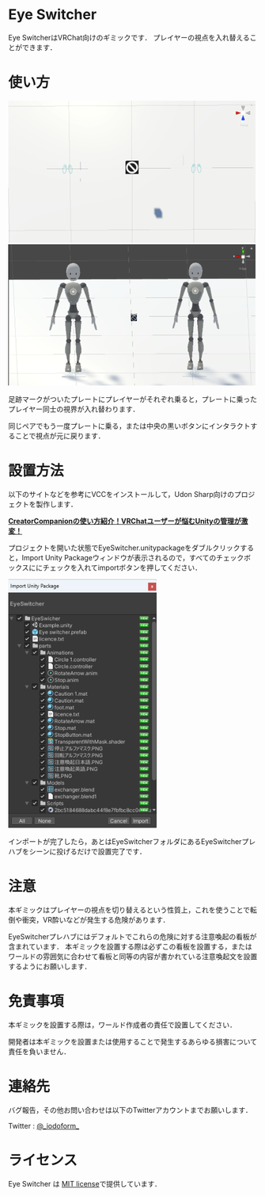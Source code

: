 # Eye Switcher

Eye SwitcherはVRChat向けのギミックです．
プレイヤーの視点を入れ替えることができます．

# 使い方
<img src="その他\俯瞰.PNG" width="500">
<img src="その他\説明画像.PNG" width="500">


足跡マークがついたプレートにプレイヤーがそれぞれ乗ると，プレートに乗ったプレイヤー同士の視界が入れ替わります．

同じペアでもう一度プレートに乗る，または中央の黒いボタンにインタラクトすることで視点が元に戻ります．



# 設置方法

以下のサイトなどを参考にVCCをインストールして，Udon Sharp向けのプロジェクトを製作します．

[__CreatorCompanionの使い方紹介！VRChatユーザーが悩むUnityの管理が激変！__](https://nekosakamiti.com/creatorcompanion/)

プロジェクトを開いた状態でEyeSwitcher.unitypackageをダブルクリックすると，Import Unity Packageウィンドウが表示されるので，すべてのチェックボックスににチェックを入れてimportボタンを押してください．

<img src="その他\import.PNG" width="300">


インポートが完了したら，あとはEyeSwitcherフォルダにあるEyeSwitcherプレハブをシーンに投げるだけで設置完了です．

# 注意

本ギミックはプレイヤーの視点を切り替えるという性質上，これを使うことで転倒や衝突，VR酔いなどが発生する危険があります．

EyeSwitcherプレハブにはデフォルトでこれらの危険に対する注意喚起の看板が含まれています．
本ギミックを設置する際は必ずこの看板を設置する，またはワールドの雰囲気に合わせて看板と同等の内容が書かれている注意喚起文を設置するようにお願いします．

# 免責事項
本ギミックを設置する際は，ワールド作成者の責任で設置してください．

開発者は本ギミックを設置または使用することで発生するあらゆる損害について責任を負いません．
# 連絡先
バグ報告，その他お問い合わせは以下のTwitterアカウントまでお願いします．

Twitter : [@\_iodoform\_](https://twitter.com/_iodoform_)

# ライセンス

Eye Switcher は [MIT license](licence.txt)で提供しています．
